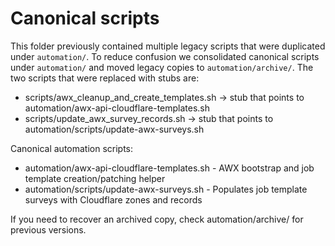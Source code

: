 # Canonical scripts

This folder previously contained multiple legacy scripts that were duplicated under `automation/`. To reduce confusion we consolidated canonical scripts under `automation/` and moved legacy copies to `automation/archive/`. The two scripts that were replaced with stubs are:

- scripts/awx_cleanup_and_create_templates.sh -> stub that points to automation/awx-api-cloudflare-templates.sh
- scripts/update_awx_survey_records.sh -> stub that points to automation/scripts/update-awx-surveys.sh

Canonical automation scripts:

- automation/awx-api-cloudflare-templates.sh  - AWX bootstrap and job template creation/patching helper
- automation/scripts/update-awx-surveys.sh     - Populates job template surveys with Cloudflare zones and records

If you need to recover an archived copy, check automation/archive/ for previous versions.
